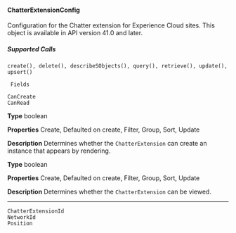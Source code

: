 #### ChatterExtensionConfig

Configuration for the Chatter extension for Experience Cloud sites. This object is available in API version 41.0 and later.

##### Supported Calls
```
create(), delete(), describeSObjects(), query(), retrieve(), update(), upsert()

 Fields

```
```
CanCreate
CanRead

```

**Type**
boolean

**Properties**
Create, Defaulted on create, Filter, Group, Sort, Update

**Description**
Determines whether the `ChatterExtension` can create an instance that appears by
rendering.

**Type**
boolean

**Properties**
Create, Defaulted on create, Filter, Group, Sort, Update

**Description**
Determines whether the `ChatterExtension` can be viewed.


-----

```
ChatterExtensionId
NetworkId
Position
